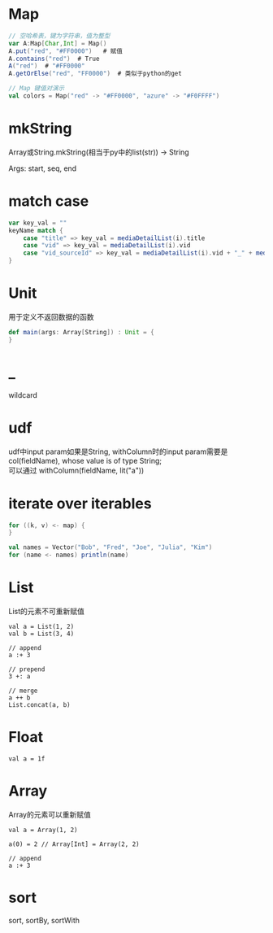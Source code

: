 # Map
```scala
// 空哈希表，键为字符串，值为整型
var A:Map[Char,Int] = Map()
A.put("red", "#FF0000")   # 赋值
A.contains("red")  # True
A("red")  # "#FF0000"
A.getOrElse("red", "FF0000")  # 类似于python的get

// Map 键值对演示
val colors = Map("red" -> "#FF0000", "azure" -> "#F0FFFF")
```


# mkString

Array或String.mkString(相当于py中的list(str)) -> String

Args: start, seq, end

# match case

```scala
var key_val = ""
keyName match {
    case "title" => key_val = mediaDetailList(i).title
    case "vid" => key_val = mediaDetailList(i).vid
    case "vid_sourceId" => key_val = mediaDetailList(i).vid + "_" + mediaDetailList(i).sourceId
}
```

# Unit
用于定义不返回数据的函数 
```scala
def main(args: Array[String]) : Unit = { 
} 
```


# _
wildcard


# udf
udf中input param如果是String, withColumn时的input param需要是col(fieldName), whose value is of type String;  
可以通过 withColumn(fieldName, lit("a"))

# iterate over iterables

```scala
for ((k, v) <- map) {
}

val names = Vector("Bob", "Fred", "Joe", "Julia", "Kim")
for (name <- names) println(name)
```

# List
List的元素不可重新赋值
```
val a = List(1, 2)
val b = List(3, 4)

// append
a :+ 3  

// prepend
3 +: a

// merge
a ++ b
List.concat(a, b)
```

# Float

```
val a = 1f
```

# Array 
Array的元素可以重新赋值
```
val a = Array(1, 2)

a(0) = 2 // Array[Int] = Array(2, 2)

// append
a :+ 3

```


# sort
sort, sortBy, sortWith


